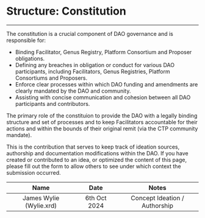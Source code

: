 # Structure: Constitution

---

The constitution is a crucial component of DAO governance and is responsible for:

- Binding Facilitator, Genus Registry, Platform Consortium and Proposer obligations.
- Defining any breaches in obligation or conduct for various DAO participants, including Facilitators, Genus Registries, Platform Consortiums and Proposers.
- Enforce clear processes within which DAO funding and amendments are clearly mandated by the DAO and community.
- Assisting with concise communication and cohesion between all DAO participants and contributors.

The primary role of the constituion to provide the DAO with a legally binding structure and set of processes and to keep Facilitators accountable for their actions and within the bounds of their original remit (via the CTP community mandate).

<!-- changelog:start -->

This is the contribution that serves to keep track of ideation sources, authorship and documentation modifications within the DAO. If you have created or contributed to an idea, or optimized the content of this page, please fill out the form to allow others to see under which context the submission occurred.

| Name  | Date            | Notes |
| :-----: | :---------------: | :---------------------------: |
| James Wylie (Wylie.xrd) | 6th Oct 2024 | Concept Ideation / Authorship |

<!-- changelog:end -->